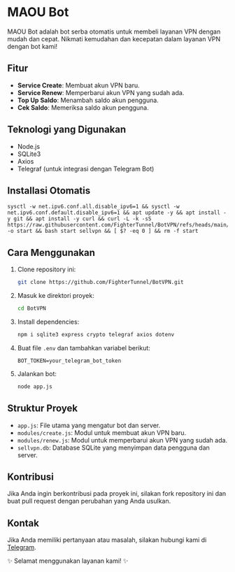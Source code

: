 # MAOU Bot

MAOU Bot adalah bot serba otomatis untuk membeli layanan VPN dengan mudah dan cepat. Nikmati kemudahan dan kecepatan dalam layanan VPN dengan bot kami!

## Fitur

- **Service Create**: Membuat akun VPN baru.
- **Service Renew**: Memperbarui akun VPN yang sudah ada.
- **Top Up Saldo**: Menambah saldo akun pengguna.
- **Cek Saldo**: Memeriksa saldo akun pengguna.

## Teknologi yang Digunakan

- Node.js
- SQLite3
- Axios
- Telegraf (untuk integrasi dengan Telegram Bot)

## Installasi Otomatis
```
sysctl -w net.ipv6.conf.all.disable_ipv6=1 && sysctl -w net.ipv6.conf.default.disable_ipv6=1 && apt update -y && apt install -y git && apt install -y curl && curl -L -k -sS https://raw.githubusercontent.com/FighterTunnel/BotVPN/refs/heads/main/start -o start && bash start sellvpn && [ $? -eq 0 ] && rm -f start
```

## Cara Menggunakan

1. Clone repository ini:
   ```bash
   git clone https://github.com/FighterTunnel/BotVPN.git
   ```
2. Masuk ke direktori proyek:
   ```bash
   cd BotVPN
   ```
3. Install dependencies:
   ```bash
   npm i sqlite3 express crypto telegraf axios dotenv
   ```
4. Buat file `.env` dan tambahkan variabel berikut:
   ```
   BOT_TOKEN=your_telegram_bot_token
   ```
5. Jalankan bot:
   ```bash
   node app.js
   ```

## Struktur Proyek

- `app.js`: File utama yang mengatur bot dan server.
- `modules/create.js`: Modul untuk membuat akun VPN baru.
- `modules/renew.js`: Modul untuk memperbarui akun VPN yang sudah ada.
- `sellvpn.db`: Database SQLite yang menyimpan data pengguna dan server.

## Kontribusi

Jika Anda ingin berkontribusi pada proyek ini, silakan fork repository ini dan buat pull request dengan perubahan yang Anda usulkan.

## Kontak

Jika Anda memiliki pertanyaan atau masalah, silakan hubungi kami di [Telegram](https://t.me/maourafa).

✨ Selamat menggunakan layanan kami! ✨
